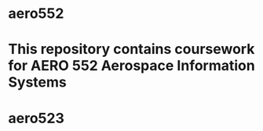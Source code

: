 # aero552
# This repository contains coursework for AERO 552 Aerospace Information Systems
# aero523
